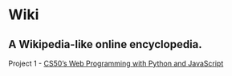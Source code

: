 # Wiki
## A Wikipedia-like online encyclopedia.
Project 1 - [CS50’s Web Programming with Python and JavaScript](https://cs50.harvard.edu/web/2020/)

